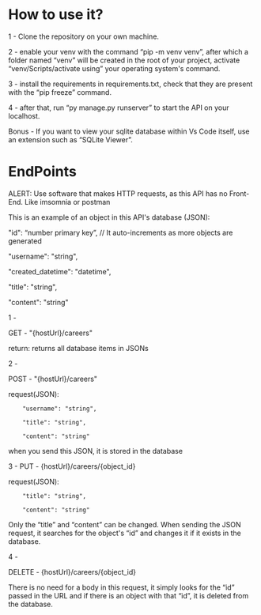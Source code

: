 # How to use it?
1 - Clone the repository on your own machine.

2 - enable your venv with the command “pip -m venv venv”, after which a folder named “venv” will be created in the root of your project, activate “venv/Scripts/activate using” your operating system's command.

3 - install the requirements in requirements.txt, check that they are present with the “pip freeze” command.

4 - after that, run “py manage.py runserver” to start the API on your localhost.

Bonus - If you want to view your sqlite database within Vs Code itself, use an extension such as “SQLite Viewer”.


# EndPoints
ALERT: Use software that makes HTTP requests, as this API has no Front-End. Like imsomnia or postman

This is an example of an object in this API's database (JSON):

    
"id": “number primary key”, // It auto-increments as more objects are generated
    
"username": "string",
    
"created_datetime": "datetime",
   
"title": "string",
   
"content": "string"
    


1 - 

GET - "{hostUrl}/careers"

return: returns all database items in JSONs



2 - 

POST - "{hostUrl}/careers"

request(JSON):


		"username": "string",
  
		"title": "string",
  
		"content": "string"
  

when you send this JSON, it is stored in the database



3 -
PUT - {hostUrl}/careers/{object_id}

request(JSON): 


		"title": "string",
  
		"content": "string"
  

Only the “title” and “content” can be changed. When sending the JSON request, it searches for the object's “id” and changes it if it exists in the database.



4 -

DELETE - {hostUrl}/careers/{object_id}

There is no need for a body in this request, it simply looks for the “id” passed in the URL and if there is an object with that “id”, it is deleted from the database.
